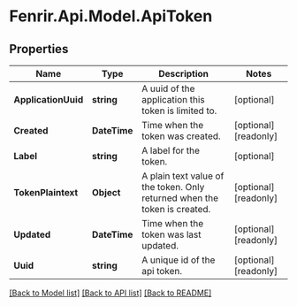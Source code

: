 # Fenrir.Api.Model.ApiToken

## Properties

Name | Type | Description | Notes
------------ | ------------- | ------------- | -------------
**ApplicationUuid** | **string** | A uuid of the application this token is limited to. | [optional] 
**Created** | **DateTime** | Time when the token was created. | [optional] [readonly] 
**Label** | **string** | A label for the token. | [optional] 
**TokenPlaintext** | **Object** | A plain text value of the token. Only returned when the token is created. | [optional] [readonly] 
**Updated** | **DateTime** | Time when the token was last updated. | [optional] [readonly] 
**Uuid** | **string** | A unique id of the api token. | [optional] [readonly] 

[[Back to Model list]](../README.md#documentation-for-models) [[Back to API list]](../README.md#documentation-for-api-endpoints) [[Back to README]](../README.md)

